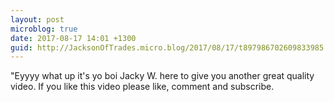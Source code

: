 ```yaml
---
layout: post
microblog: true
date: 2017-08-17 14:01 +1300
guid: http://JacksonOfTrades.micro.blog/2017/08/17/t897986702609833985.html
---
```

"Eyyyy what up it's yo boi Jacky W. here to give you another great quality video. If you like this video please like, comment and subscribe.
